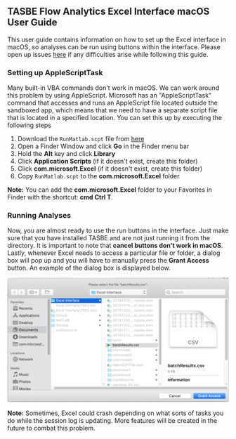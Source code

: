 ## TASBE Flow Analytics Excel Interface macOS User Guide
This user guide contains information on how to set up the Excel interface in macOS, so analyses can be run using buttons within the interface. Please open up issues [here](https://github.com/TASBE/TASBEFlowAnalytics-Tutorial/issues) if any difficulties arise while following this guide.

### Setting up AppleScriptTask
Many built-in VBA commands don't work in macOS. We can work around this problem by using AppleScript. Microsoft has an "AppleScriptTask" command that accesses and runs an AppleScript file located outside the sandboxed app, which means that we need to have a separate script file that is located in a specified location. You can set this up by executing the following steps

1. Download the `RunMatlab.scpt` file from [here](/RunMatlab.scpt)
2. Open a Finder Window and click **Go** in the Finder menu bar
3. Hold the **Alt** key and click **Library**
4. Click **Application Scripts** (if it doesn't exist, create this folder)
5. Click **com.microsoft.Excel** (if it doesn't exist, create this folder)
6. Copy `RunMatlab.scpt` to the **com.microsoft.Excel** folder

**Note:** You can add the **com.microsoft.Excel** folder to your Favorites in Finder with the shortcut: **cmd Ctrl T**.

### Running Analyses
Now, you are almost ready to use the run buttons in the interface. Just make sure that you have installed TASBE and are not just running it from the directory. It is important to note that **cancel buttons don't work in macOS**. Lastly, whenever Excel needs to access a particular file or folder, a dialog box will pop up and you will have to manually press the **Grant Access** button. An example of the dialog box is displayed below.

![grant access dialog box](/grant_access.png)

**Note:** Sometimes, Excel could crash depending on what sorts of tasks you do while the session log is updating. More features will be created in the future to combat this problem.   
